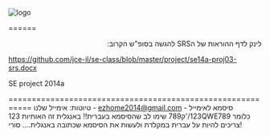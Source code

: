 ![logo](http://www.up2me.co.il/images/18345493.png)
 
 ======
 <p dir="rtl">
לינק לדף ההוראות של הSRS להגשה בסופ"ש הקרוב:

https://github.com/jce-il/se-class/blob/master/project/se14a-proj03-srs.docx

SE project 2014a 

===========================================================
טיוטות:
אימייל שלנו - ezhome2014@gmail.com
סיסמא לאימייל - 123/'ק789
שימו לב שהסיסמא בעברית!! באנגלית זה האותיות 
123QWE789
כלומר צריכים להיות על עברית במקלדת ולעשות את הסיסמא שכתובה באנגלית.... סורי!

</p>
